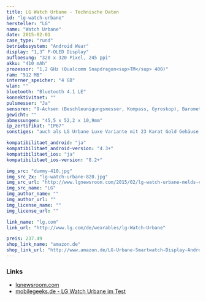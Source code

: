 ```yaml
---
title: LG Watch Urbane - Technische Daten
id: "lg-watch-urbane"
hersteller: "LG"
name: "Watch Urbane"
date: 2015-02-01
case_type: "rund"
betriebssystem: "Android Wear"
display: "1,3” P-OLED Display"
aufloesung: "320 x 320 Pixel, 245 ppi"
akku: "410 mAh"
prozessor: "1,2 GHz (Qualcomm Snapdragon<sup>TM</sup> 400)"
ram: "512 MB"
interner_speicher: "4 GB"
wlan: ""
bluetooth: "Bluetooth 4.1 LE"
konnektivitaet: ""
pulsmesser: "Ja"
sensoren: "9-Achsen (Beschleunigungsmesser, Kompass, Gyroskop), Barometer"
gewicht: ""
abmessungen: "45,5 x 52,2 x 10,9mm"
ip_zertifikat: "IP67"
sonstiges: "auch als LG Urbane Luxe Variante mit 23 Karat Gold Gehäuse erhältlich"

kompatibilitaet_android: "ja"
kompatibilitaet_android-version: "4.3+"
kompatibilitaet_ios: "ja"
kompatibilitaet_ios-version: "8.2+"

img_src: "dummy-410.jpg"
img_src_2x: "lg-watch-urbane-820.jpg"
img_src_url: "http://www.lgnewsroom.com/2015/02/lg-watch-urbane-melds-classic-look-with-enhanced-features/"
img_src_name: "LG"
img_author_name: ""
img_author_url: ""
img_license_name: ""
img_license_url: ""

link_name: "lg.com"
link_url: "http://www.lg.com/de/wearables/lg-Watch-Urbane"

preis: 237.49
shop_link_name: "amazon.de"
shop_link_url: "http://www.amazon.de/LG-Urbane-Smartwatch-Display-Android/dp/B00VRV1DAC"
---
```


### Links
* [lgnewsroom.com](http://www.lgnewsroom.com/2015/02/lg-watch-urbane-melds-classic-look-with-enhanced-features/)
* [mobilegeeks.de - LG Watch Urbane im Test](http://www.mobilegeeks.de/test/lg-watch-urbane/)
